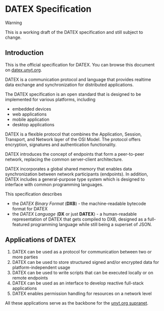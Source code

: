 # DATEX Specification

> [!WARNING]
> This is a working draft of the DATEX specification and still subject to
> change.

## Introduction

This is the official specification for DATEX. You can browse this document on
[datex.unyt.org](https://datex.unyt.org).

DATEX is a communication protocol and language that provides realtime data
exchange and synchronization for distributed applications.

The DATEX specification is an open standard that is designed to be implemented
for various platforms, including

- embedded devices
- web applications
- mobile application
- desktop applications

DATEX is a flexible protocol that combines the Application, Session, Transport,
and Network layer of the OSI Model. The protocol offers encryption, signatures
and authentication functionality.

DATEX introduces the concept of endpoints that form a peer-to-peer network,
replacing the common server-client architecture.

DATEX incorporates a global shared memory that enables data synchronization
between network participants (endpoints). In addition, DATEX includes a
general-purpose type system which is designed to interface with common
programming languages.

This specification describes

- the _DATEX Binary Format_ (**DXB**) - the machine-readable bytecode format for
  DATEX
- the _DATEX Language_ (**DX** or just **DATEX**) - a human-readable
  representation of DATEX that gets compiled to DXB, designed as a full-featured
  programming language while still being a superset of JSON.

## Applications of DATEX

1. DATEX can be used as a protocol for communication between two or more parties
2. DATEX can be used to store structured signed and/or encrypted data for
   platform-independent usage
3. DATEX can be used to write scripts that can be executed locally or on remote
   endpoints
4. DATEX can be used as an interface to develop reactive full-stack applications
5. DATEX enables permission handling for resources on a network level

All these applications serve as the backbone for the
[unyt.org supranet](./004_terms.md#supranet).
